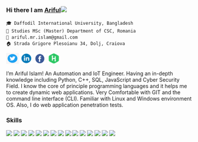 ### Hi there I am [Ariful](https://github.com/arifulmrislam)<img src="https://raw.githubusercontent.com/MartinHeinz/MartinHeinz/master/wave.gif" width="30px">


`🎓 Daffodil International University, Bangladesh`<br/>
`🏫 Studies MSc (Master) Department of CSC, Romania`<br/>
`📧 ariful.mr.islam@gmail.com`<br/>
`🏠 Strada Grigore Plesoianu 34, Dolj, Craiova`<br/>

<a href="https://twitter.com/arifulislam301" target="_blank">
    <img src="img/twitter.png" width="34" height="30" alt="Twitter"/></a> 

<a href="https://www.linkedin.com/in/ariful-islam-arif-2987b51a3/" target="_blank">
    <img src="img/in.png" width="33" height="30" alt="Linkedin"/></a> 

<a href="https://www.facebook.com/ariful.i.joy.7" target="_blank">
	<img src="img/facebook.png" width="33" height="30" alt="Facebook"/></a> 
	

<a href="https://www.hackerrank.com/ariful_mr_islam" target="_blank">
	<img src="img/hackerrank.png" width="33" height="30" alt="hackerrank"/></a> 	
  
  
<!-- <a href="https://www.ansnew.com/" target="_blank">
	<img src="img/ansnew.png" width="33" height="30" alt="ANSNEW"/></a> 	 -->
	
	
I’m Ariful Islam! An Automation and IoT Engineer. Having an in-depth knowledge including Python, C++, SQL, JavaScript and Cyber Security Field. I know the core of principle programming languages and it helps me to create dynamic web applications. Very Comfortable with GIT and the command line interface (CLI). Familiar with Linux and Windows environment OS. Also, I do web application penetration tests.
  
### Skills

<p>
  <img src="https://img.shields.io/badge/Python 3.9-★★★★★-306998" />
  <img src="https://img.shields.io/badge/C++ 8.0-★★★★★-ff7821" />
  <img src="https://img.shields.io/badge/JavaScript-★★★★★-important" />
  <img src="https://img.shields.io/badge/SQL-★★★★★-F29111" />
<!--   <img src="https://img.shields.io/badge/R-★★★★★-R29111" /> -->
  <img src="https://img.shields.io/badge/SQLite 3.37-★★★★★-S29111" />
  <img src="https://img.shields.io/badge/PostgreSQL 3.37-★★★★★-S29111" />
  <img src="https://img.shields.io/badge/jQuery 3.6-★★★★★-00758F" />   
  <img src="https://img.shields.io/badge/BootStrap v5.0-★★★★★-563d7c" />
  <img src="https://img.shields.io/badge/Flask 2.0-★★★★★-important" />
  <img src="https://img.shields.io/badge/Django 3.2-★★★★★-092e20" />
  <img src="https://img.shields.io/badge/HTML5-★★★★★-ff7851" /> 
  <img src="https://img.shields.io/badge/CSS3-★★★★★-44b2fb" /> 
  <img src="https://img.shields.io/badge/SCSS-★★★★★-CD6799" />
  <img src="https://img.shields.io/badge/Git 2.31-★★★★★-F1502F" />
  <img src="https://img.shields.io/badge/Github-★★★★★-6e5494" />
    
</p>
	
<!--
**arifulmrislam/arifulmrislam** is a ✨ _special_ ✨ repository because its `README.md` (this file) appears on your GitHub profile.

Here are some ideas to get you started:

- 🔭 I’m currently working on ...
- 🌱 I’m currently learning ...
- 👯 I’m looking to collaborate on ...
- 🤔 I’m looking for help with ...
- 💬 Ask me about ...
- 📫 How to reach me: ...
- 😄 Pronouns: ...
- ⚡ Fun fact: ...
-->
